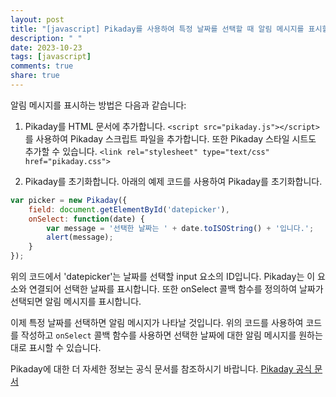 ```yaml
---
layout: post
title: "[javascript] Pikaday를 사용하여 특정 날짜를 선택할 때 알림 메시지를 표시할 수 있나요?"
description: " "
date: 2023-10-23
tags: [javascript]
comments: true
share: true
---
```


알림 메시지를 표시하는 방법은 다음과 같습니다:

1. Pikaday를 HTML 문서에 추가합니다. `<script src="pikaday.js"></script>`를 사용하여 Pikaday 스크립트 파일을 추가합니다. 또한 Pikaday 스타일 시트도 추가할 수 있습니다. `<link rel="stylesheet" type="text/css" href="pikaday.css">`

2. Pikaday를 초기화합니다. 아래의 예제 코드를 사용하여 Pikaday를 초기화합니다.

```javascript
var picker = new Pikaday({ 
    field: document.getElementById('datepicker'),
    onSelect: function(date) {
        var message = '선택한 날짜는 ' + date.toISOString() + '입니다.';
        alert(message);
    }
});
```
   
위의 코드에서 'datepicker'는 날짜를 선택할 input 요소의 ID입니다. Pikaday는 이 요소와 연결되어 선택한 날짜를 표시합니다. 또한 onSelect 콜백 함수를 정의하여 날짜가 선택되면 알림 메시지를 표시합니다.

이제 특정 날짜를 선택하면 알림 메시지가 나타날 것입니다. 위의 코드를 사용하여 코드를 작성하고 `onSelect` 콜백 함수를 사용하면 선택한 날짜에 대한 알림 메시지를 원하는 대로 표시할 수 있습니다.

Pikaday에 대한 더 자세한 정보는 공식 문서를 참조하시기 바랍니다. [Pikaday 공식 문서](https://github.com/Pikaday/Pikaday)